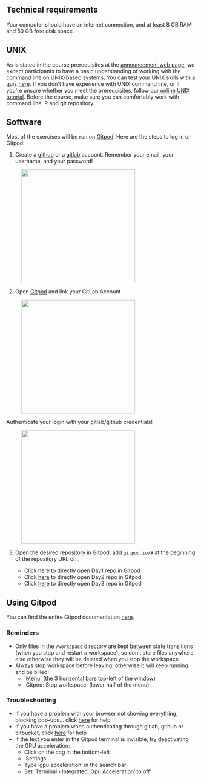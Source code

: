 
## Technical requirements

Your computer should have an internet connection, and at least 8 GB RAM and 50 GB free disk space.

## UNIX

As is stated in the course prerequisites at the [announcement web page](https://www.sib.swiss/training/), we expect participants to have a basic understanding of working with the command line on UNIX-based systems. You can test your UNIX skills with a quiz [here](https://docs.google.com/forms/d/e/1FAIpQLSd2BEWeOKLbIRGBT_aDEGPce1FOaVYBbhBiaqcaHoBKNB27MQ/viewform?usp=sf_link). If you don't have experience with UNIX command line, or if you're unsure whether you meet the prerequisites, follow our [online UNIX tutorial](https://edu.sib.swiss/pluginfile.php/2878/mod_resource/content/4/couselab-html/content.html). Before the course, make sure you can comfortably work with command line, R and git repository.

## Software

Most of the exercises will be run on [Gitpod](https://www.gitpod.io/). Here are the steps to log in on Gitpod:

1. Create a [github](https://github.com/) or a [gitlab](https://about.gitlab.com/) account.
Remember your email, your username, and your password!

<figure>
  <img src="../../../assets/images/general/gitpod1.jpg" align="center" width="300"/>
</figure>

2. Open [Gitpod](https://www.gitpod.io/) and link your GitLab Account

<figure>
  <img src="../../../assets/images/general/gitpod2.jpg" align="center" width="300"/>
</figure>

Authenticate your login with your gitlab/github credentials!

<figure>
  <img src="../../../assets/images/general/gitpod3.jpg" align="center" width="300"/>
</figure>

3. Open the desired repository in Gitpod: add `gitpod.io/#` at the beginning of the repository URL or...

	* Click [here]() to directly open Day1 repo in Gitpod
	* Click [here](https://gitpod.io/#https://gitlab.com/evogenlab/teaching-repos/biodivinfo) to directly open Day2 repo in Gitpod
	* Click [here]() to directly open Day3 repo in Gitpod

<!-- AT. You will also need a location version of [R]() installed on your computer -->

## Using Gitpod

You can find the entire Gitpod documentation [here](https://www.gitpod.io/docs/introduction).

### Reminders

* Only files in the `/workspace` directory are kept between state transitions (when you stop and restart a workspace), so don’t store files anywhere else otherwise they will be deleted when you stop the workspace
* Always stop workspace before leaving, otherwise it will keep running and be billed!
	* 'Menu' (the 3 horizontal bars top-left of the window)
	* 'Gitpod: Stop workspace' (lower half of the menu)


### Troubleshooting

* If you have a problem with your browser not showing everything, blocking pop-ups... click [here](https://www.gitpod.io/docs/configure/user-settings/browser-settings) for help
* If you have a problem when authenticating through gitlab, github or bitbucket, click [here](https://www.gitpod.io/docs/configure/authentication) for help
* If the text you enter in the Gitpod terminal is invisible, try deactivating the GPU acceleration:
	* Click on the cog in the bottom-left
	* ‘Settings’
	* Type ‘gpu acceleration’ in the search bar
	* Set ‘Terminal › Integrated: Gpu Acceleration’ to off’
